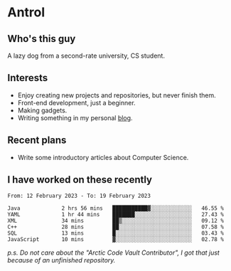 # Antrol

## Who's this guy

A lazy dog from a second-rate university, CS student.

## Interests

* Enjoy creating new projects and repositories, but never finish them.
* Front-end development, just a beginner.
* Making gadgets.
* Writing something in my personal [blog](https://blog.antrol.xyz/).

## Recent plans

* Write some introductory articles about Computer Science.

<!--
* Try to develop a website for [Anime4KCPP](https://github.com/TianZerL/Anime4KCPP).
* Develop a Markdown renderer which user can customize its css, of course it is GUI-based.~~(If I could finish  it before getting bored)~~
* Work with my [teammates](https://github.com/SWJTU-Lazy-Dogs).
* Find something interests me, as a hobby after finishing my ~~boring~~ homework.
-->

## I have worked on these recently

<!--START_SECTION:waka-->

```text
From: 12 February 2023 - To: 19 February 2023

Java             2 hrs 56 mins   ███████████▓░░░░░░░░░░░░░   46.55 %
YAML             1 hr 44 mins    ███████░░░░░░░░░░░░░░░░░░   27.43 %
XML              34 mins         ██▒░░░░░░░░░░░░░░░░░░░░░░   09.12 %
C++              28 mins         ██░░░░░░░░░░░░░░░░░░░░░░░   07.58 %
SQL              13 mins         █░░░░░░░░░░░░░░░░░░░░░░░░   03.43 %
JavaScript       10 mins         ▓░░░░░░░░░░░░░░░░░░░░░░░░   02.78 %
```

<!--END_SECTION:waka-->

*p.s.  Do not care about the "Arctic Code Vault Contributor", I got that just because of an unfinished repository.*

<!--
**qzmlgfj/qzmlgfj** is a ✨ _special_ ✨ repository because its `README.md` (this file) appears on your GitHub profile.

Here are some ideas to get you started:

- 🔭 I’m currently working on ...
- 🌱 I’m currently learning ...
- 👯 I’m looking to collaborate on ...
- 🤔 I’m looking for help with ...
- 💬 Ask me about ...
- 📫 How to reach me: ...
- 😄 Pronouns: ...
- ⚡ Fun fact: ...
-->
